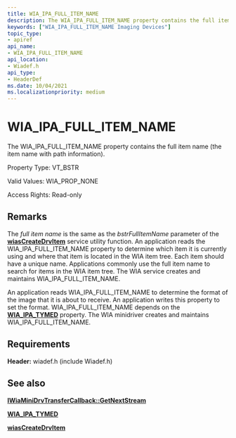 ```yaml
---
title: WIA_IPA_FULL_ITEM_NAME
description: The WIA_IPA_FULL_ITEM_NAME property contains the full item name (the item name with path information).
keywords: ["WIA_IPA_FULL_ITEM_NAME Imaging Devices"]
topic_type:
- apiref
api_name:
- WIA_IPA_FULL_ITEM_NAME
api_location:
- Wiadef.h
api_type:
- HeaderDef
ms.date: 10/04/2021
ms.localizationpriority: medium
---
```


# WIA_IPA_FULL_ITEM_NAME

The WIA_IPA_FULL_ITEM_NAME property contains the full item name (the item name with path information).

Property Type: VT_BSTR

Valid Values: WIA_PROP_NONE

Access Rights: Read-only

## Remarks

The *full item name* is the same as the *bstrFullItemName* parameter of the [**wiasCreateDrvItem**](/windows-hardware/drivers/ddi/wiamdef/nf-wiamdef-wiascreatedrvitem) service utility function. An application reads the WIA_IPA_FULL_ITEM_NAME property to determine which item it is currently using and where that item is located in the WIA item tree. Each item should have a unique name. Applications commonly use the full item name to search for items in the WIA item tree. The WIA service creates and maintains WIA_IPA_FULL_ITEM_NAME.

An application reads WIA_IPA_FULL_ITEM_NAME to determine the format of the image that it is about to receive. An application writes this property to set the format. WIA_IPA_FULL_ITEM_NAME depends on the [**WIA_IPA_TYMED**](wia-ipa-tymed.md) property. The WIA minidriver creates and maintains WIA_IPA_FULL_ITEM_NAME.

## Requirements

**Header:** wiadef.h (include Wiadef.h)

## See also

[**IWiaMiniDrvTransferCallback::GetNextStream**](/windows-hardware/drivers/ddi/wiamindr_lh/nf-wiamindr_lh-iwiaminidrvtransfercallback-getnextstream)

[**WIA_IPA_TYMED**](wia-ipa-tymed.md)

[**wiasCreateDrvItem**](/windows-hardware/drivers/ddi/wiamdef/nf-wiamdef-wiascreatedrvitem)
